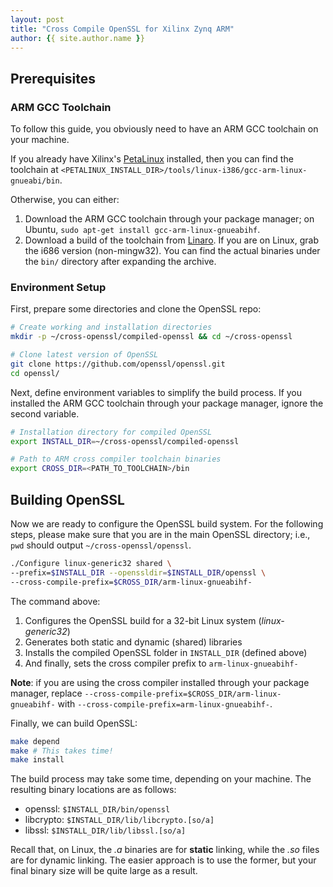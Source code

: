 ```yaml
---
layout: post
title: "Cross Compile OpenSSL for Xilinx Zynq ARM"
author: {{ site.author.name }}
---
```


## Prerequisites

### ARM GCC Toolchain

To follow this guide, you obviously need to have an ARM GCC toolchain on your machine. 

If you already have Xilinx's [PetaLinux](https://www.xilinx.com/products/design-tools/embedded-software/petalinux-sdk.html) installed, then you can find the toolchain at `<PETALINUX_INSTALL_DIR>/tools/linux-i386/gcc-arm-linux-gnueabi/bin`.

Otherwise, you can either:

1. Download the ARM GCC toolchain through your package manager; on Ubuntu, `sudo apt-get install gcc-arm-linux-gnueabihf`.
2. Download a build of the toolchain from [Linaro](https://releases.linaro.org/components/toolchain/binaries/latest/arm-linux-gnueabihf/). If you are on Linux, grab the i686 version (non-mingw32). You can find the actual binaries under the `bin/` directory after expanding the archive.

### Environment Setup

First, prepare some directories and clone the OpenSSL repo:

```bash
# Create working and installation directories
mkdir -p ~/cross-openssl/compiled-openssl && cd ~/cross-openssl

# Clone latest version of OpenSSL
git clone https://github.com/openssl/openssl.git
cd openssl/
```

Next, define environment variables to simplify the build process. If you installed the ARM GCC toolchain through your package manager, ignore the second variable.

```bash
# Installation directory for compiled OpenSSL
export INSTALL_DIR=~/cross-openssl/compiled-openssl

# Path to ARM cross compiler toolchain binaries
export CROSS_DIR=<PATH_TO_TOOLCHAIN>/bin
```

## Building OpenSSL

Now we are ready to configure the OpenSSL build system. For the following steps, please make sure that you are in the main OpenSSL directory; i.e., `pwd` should output `~/cross-openssl/openssl`.

```bash
./Configure linux-generic32 shared \
--prefix=$INSTALL_DIR --openssldir=$INSTALL_DIR/openssl \
--cross-compile-prefix=$CROSS_DIR/arm-linux-gnueabihf-
```

The command above:

1. Configures the OpenSSL build for a 32-bit Linux system (*linux-generic32*)
2. Generates both static and dynamic (shared) libraries
3. Installs the compiled OpenSSL folder in `INSTALL_DIR` (defined above)
4. And finally, sets the cross compiler prefix to `arm-linux-gnueabihf-`

**Note**: if you are using the cross compiler installed through your package manager, replace `--cross-compile-prefix=$CROSS_DIR/arm-linux-gnueabihf-` with `--cross-compile-prefix=arm-linux-gnueabihf-`.

Finally, we can build OpenSSL:

```bash
make depend
make # This takes time!
make install
```

The build process may take some time, depending on your machine. The resulting binary locations are as follows:

* openssl: `$INSTALL_DIR/bin/openssl`
* libcrypto: `$INSTALL_DIR/lib/libcrypto.[so/a]`
* libssl: `$INSTALL_DIR/lib/libssl.[so/a]`

Recall that, on Linux, the *.a* binaries are for **static** linking, while the *.so* files are for dynamic linking. The easier approach is to use the former, but your final binary size will be quite large as a result.
